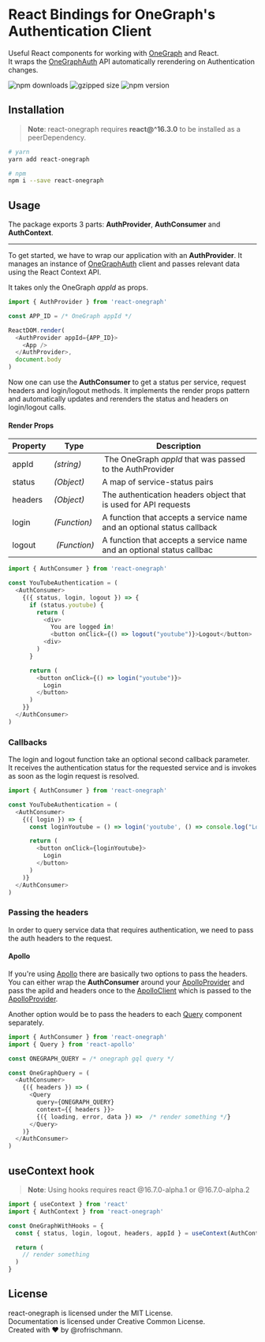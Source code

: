 # React Bindings for OneGraph's Authentication Client

Useful React components for working with [OneGraph](http://onegraph.com/) and React.<br>
It wraps the [OneGraphAuth](https://www.onegraph.com/docs/logging_users_in_and_out.html) API automatically rerendering on Authentication changes.

<img alt="npm downloads" src="https://img.shields.io/npm/dm/react-onegraph.svg"> <img alt="gzipped size" src="https://img.shields.io/bundlephobia/minzip/react-onegraph.svg?colorB=4c1&label=gzipped%20size"> <img alt="npm version" src="https://badge.fury.io/js/react-onegraph.svg">


## Installation
> **Note**: react-onegraph requires **react@^16.3.0** to be installed as a peerDependency.

```sh
# yarn
yarn add react-onegraph

# npm
npm i --save react-onegraph
```

## Usage

The package exports 3 parts: **AuthProvider**, **AuthConsumer** and **AuthContext**.

----

To get started, we have to wrap our application with an **AuthProvider**. It manages an instance of [OneGraphAuth](https://www.onegraph.com/docs/logging_users_in_and_out.html) client and passes relevant data using the React Context API.

It takes only the OneGraph *appId* as props.

```javascript
import { AuthProvider } from 'react-onegraph'

const APP_ID = /* OneGraph appId */

ReactDOM.render(
  <AuthProvider appId={APP_ID}>
    <App />
  </AuthProvider>,
  document.body
)
```

Now one can use the **AuthConsumer** to get a status per service, request headers and login/logout methods.
It implements the render props pattern and automatically updates and rerenders the status and headers on login/logout calls.

#### Render Props

| Property | Type | Description |
| ----- | --- | ---- |
| appId | *(string)* | The OneGraph *appId* that was passed to the AuthProvider |
| status | *(Object)*  | A map of service-status pairs |
| headers |*(Object)*  |  The authentication headers object that is used for API requests |
| login | *(Function)* |  A function that accepts a service name and an optional status callback |
| logout | *(Function)* |  A function that accepts a service name and an optional status callbac |

```javascript
import { AuthConsumer } from 'react-onegraph'

const YouTubeAuthentication = (
  <AuthConsumer>
    {({ status, login, logout }) => {
      if (status.youtube) {
        return (
          <div>
            You are logged in!
            <button onClick={() => logout("youtube")}>Logout</button>
          <div>
        )
      }

      return (
        <button onClick={() => login("youtube")}>
          Login
        </button>
      )
    }}
  </AuthConsumer>
)
```

### Callbacks
The login and logout function take an optional second callback parameter.<br>
It receives the authentication status for the requested service and is invokes as soon as the login request is resolved.

```javascript
import { AuthConsumer } from 'react-onegraph'

const YouTubeAuthentication = (
  <AuthConsumer>
    {({ login }) => {
      const loginYoutube = () => login('youtube', () => console.log("Logged in!"))

      return (
        <button onClick={loginYoutube}>
          Login
        </button>
      )
    )}
  </AuthConsumer>
)
```

### Passing the headers
In order to query service data that requires authentication, we need to pass the auth headers to the request.<br>

#### Apollo
If you're using [Apollo](http://apollographql.com) there are basically two options to pass the headers. You can either wrap the **AuthConsumer** around your [ApolloProvider](https://www.apollographql.com/docs/react/api/react-apollo.html#ApolloProvider) and pass the apiId and headers once to the [ApolloClient](https://www.apollographql.com/docs/react/api/apollo-client.html) which is passed to the [ApolloProvider](https://www.apollographql.com/docs/react/api/react-apollo.html#ApolloProvider).

Another option would be to pass the headers to each [Query](https://www.apollographql.com/docs/react/essentials/queries.html) component separately.

```javascript
import { AuthConsumer } from 'react-onegraph'
import { Query } from 'react-apollo'

const ONEGRAPH_QUERY = /* onegraph gql query */

const OneGraphQuery = (
  <AuthConsumer>
    {({ headers }) => (
      <Query 
        query={ONEGRAPH_QUERY}
        context={{ headers }}>
        {({ loading, error, data }) =>  /* render something */}
      </Query>
    )}
  </AuthConsumer>
)
```

## useContext hook
> **Note**: Using hooks requires react @16.7.0-alpha.1 or @16.7.0-alpha.2

```javascript
import { useContext } from 'react'
import { AuthContext } from 'react-onegraph'

const OneGraphWithHooks = {
  const { status, login, logout, headers, appId } = useContext(AuthContext)

  return (
    // render something
  )
}
```


## License
react-onegraph is licensed under the MIT License.<br>
Documentation is licensed under Creative Common License.<br>
Created with ♥ by @rofrischmann.
